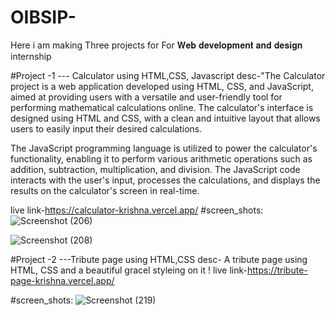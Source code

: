 # OIBSIP-

Here i am making Three projects for For 𝐖𝐞𝐛 𝐝𝐞𝐯𝐞𝐥𝐨𝐩𝐦𝐞𝐧𝐭 𝐚𝐧𝐝 𝐝𝐞𝐬𝐢𝐠𝐧 internship 

#Project -1  --- Calculator using HTML,CSS, Javascript
desc-"The Calculator project is a web application developed using HTML, CSS, and JavaScript, aimed at providing users with a versatile and user-friendly tool for performing mathematical calculations online. The calculator's interface is designed using HTML and CSS, with a clean and intuitive layout that allows users to easily input their desired calculations.

The JavaScript programming language is utilized to power the calculator's functionality, enabling it to perform various arithmetic operations such as addition, subtraction, multiplication, and division. The JavaScript code interacts with the user's input, processes the calculations, and displays the results on the calculator's screen in real-time.

live link-https://calculator-krishna.vercel.app/
#screen_shots:
![Screenshot (206)](https://github.com/krishnagptamcs/OIBSIP-/assets/121439479/6f428ec0-4a16-4795-b1e1-2621ebb2f7a7)

![Screenshot (208)](https://github.com/krishnagptamcs/OIBSIP-/assets/121439479/b5eec0db-ba06-4359-8d5b-02f1e1f4f9b8)


#Project -2  ---Tribute page using HTML,CSS
desc- A tribute page using HTML, CSS and a beautiful gracel styleing on it !
live link-https://tribute-page-krishna.vercel.app/

#screen_shots:
![Screenshot (219)](https://github.com/krishnagptamcs/OIBSIP-/assets/121439479/508d161e-5c15-4037-b9b5-9753265c89de)

